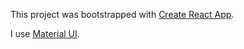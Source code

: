 This project was bootstrapped with [Create React App](https://github.com/facebook/create-react-app).

I use [Material UI](https://material-ui.com/).

